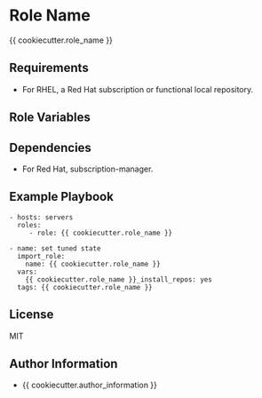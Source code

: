 Role Name
=========

{{ cookiecutter.role_name }}

Requirements
------------

- For RHEL, a Red Hat subscription or functional local repository.

Role Variables
--------------


Dependencies
------------

- For Red Hat, subscription-manager.

Example Playbook
----------------

    - hosts: servers
      roles:
         - role: {{ cookiecutter.role_name }}

    - name: set tuned state
      import_role:
        name: {{ cookiecutter.role_name }}
      vars:
        {{ cookiecutter.role_name }}_install_repos: yes
      tags: {{ cookiecutter.role_name }}

License
-------

MIT

Author Information
------------------

- {{ cookiecutter.author_information }}
